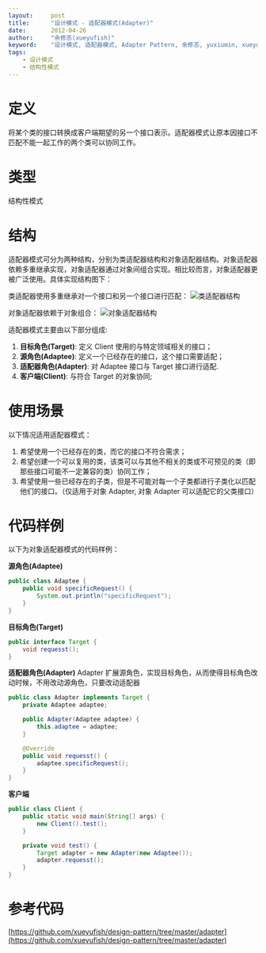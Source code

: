 ```yaml
---
layout:     post
title:      "设计模式 - 适配器模式(Adapter)"
date:       2012-04-26
author:     "余修忞(xueyufish)"
keyword:    "设计模式, 适配器模式, Adapter Pattern, 余修忞, yuxiumin, xueyufish"
tags:
    - 设计模式
    - 结构性模式
---
```


# 定义
将某个类的接口转换成客户端期望的另一个接口表示。适配器模式让原本因接口不匹配不能一起工作的两个类可以协同工作。

# 类型
结构性模式

# 结构

适配器模式可分为两种结构，分别为类适配器结构和对象适配器结构。对象适配器依赖多重继承实现，对象适配器通过对象间组合实现。相比较而言，对象适配器更被广泛使用。具体实现结构图下：

类适配器使用多重继承对一个接口和另一个接口进行匹配：
![类适配器结构](http://img.yuxiumin.com/screenshots/design-patterns/c5e8c04358811533c7b401e6aebbc807.jpg)

对象适配器依赖于对象组合：
![对象适配器结构](http://img.yuxiumin.com/screenshots/design-patterns/0a2674c1ed96e10fc538b15084f75174.jpg)

适配器模式主要由以下部分组成:
1. **目标角色(Target)**: 定义 Client 使用的与特定领域相关的接口；
2. **源角色(Adaptee)**: 定义一个已经存在的接口，这个接口需要适配；
3. **适配器角色(Adapter)**: 对 Adaptee 接口与 Target 接口进行适配.
4. **客户端(Client)**: 与符合 Target 的对象协同;

# 使用场景

以下情况适用适配器模式：

1. 希望使用一个已经存在的类，而它的接口不符合需求；
2. 希望创建一个可以复用的类，该类可以与其他不相关的类或不可预见的类（即那些接口可能不一定兼容的类）协同工作； 
3. 希望使用一些已经存在的子类，但是不可能对每一个子类都进行子类化以匹配他们的接口。（仅适用于对象 Adapter, 对象 Adapter 可以适配它的父类接口）

# 代码样例

以下为对象适配器模式的代码样例：

**源角色(Adaptee)**
```java
public class Adaptee {
    public void specificRequest() {
        System.out.println("specificRequest");
    }
}
```

**目标角色(Target)**
```java
public interface Target {
    void requesst();
}
```

**适配器角色(Adapter)**
Adapter 扩展源角色，实现目标角色，从而使得目标角色改动时候，不用改动源角色，只要改动适配器
```java
public class Adapter implements Target {
    private Adaptee adaptee;

    public Adapter(Adaptee adaptee) {
        this.adaptee = adaptee;
    }

    @Override
    public void requesst() {
        adaptee.specificRequest();
    }
}
```

**客户端**
```java
public class Client {
    public static void main(String[] args) {
        new Client().test();
    }

    private void test() {
        Target adapter = new Adapter(new Adaptee());
        adapter.requesst();
    }
}
```

# 参考代码
[https://github.com/xueyufish/design-pattern/tree/master/adapter](https://github.com/xueyufish/design-pattern/tree/master/adapter)
